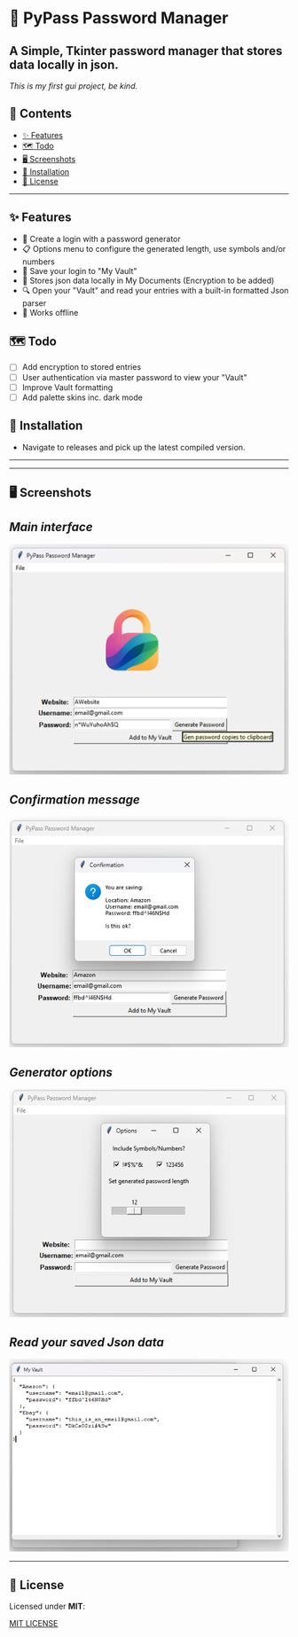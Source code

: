 # 🔐 PyPass Password Manager

A Simple, Tkinter  password manager that stores data locally in json.
---

*This is my first gui project,  be kind.*

## 📖 Contents
- [✨ Features](#-features)
- [🗺️ Todo](#-roadmap)
- [🖥️ Screenshots](#️-screenshots)
- [🚀 Installation](#-installation)
- [📜 License](#-license)
  
[//]: # (- [⚙️ How It Works]&#40;#️-how-it-works&#41;&#41;)

---

## ✨ Features
- 🤔 Create a login with a password generator
- 📋 Options menu to configure the generated length, use symbols and/or numbers
- 🔐 Save your login to "My Vault"
- 🔑 Stores json data locally in My Documents (Encryption to be added)
- 🔍 Open your "Vault" and read your entries with a built-in formatted Json parser
- 💾 Works offline

## 🗺️ Todo

- [ ] Add encryption to stored entries
- [ ] User authentication via master password to view your "Vault"
- [ ] Improve Vault formatting
- [ ] Add palette skins inc. dark mode

## 🚀 Installation
- Navigate to releases and pick up the latest compiled version.
---

[//]: # (## ⚙️ How It Works TBC) 

[//]: # (Here’s a quick outline of how the password manager works:)

[//]: # ()
[//]: # (1. **Encryption:**  )

[//]: # (   All passwords are stored using **[encryption method]**.  )

[//]: # (2. **Authentication:**  )

[//]: # (   Users authenticate via **[authentication system, e.g., master password]**.  )

[//]: # (3. **Storage:**  )

[//]: # (   Passwords are stored in **[file system ]**.  )

[//]: # (4. **Access Control:**  )

[//]: # (   You can only unlock entries with your **master key**.  )

[//]: # ()
[//]: # (👉 *&#40;more details.&#41;*)

---

## 🖥️ Screenshots 

*Main interface*   
---
![Main Dashboard](/pics/Dashboard.png)  

*Confirmation message*  
---
![Add New Password](/pics/ConfirmationMsg.png)  

*Generator options*   
---
![Set generator options](/pics/SelOptions.png)  
 


*Read your saved Json data*
---
![My Vault](/pics/Vault.png)  


---

## 📄 License
Licensed under **MIT**:


[MIT LICENSE](LICENSE)








